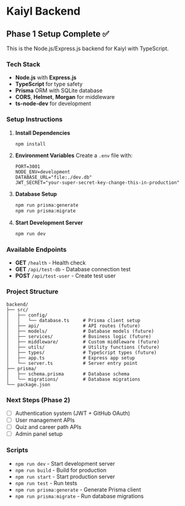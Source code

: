 # Kaiyl Backend

## Phase 1 Setup Complete ✅

This is the Node.js/Express.js backend for Kaiyl with TypeScript.

### Tech Stack
- **Node.js** with **Express.js**
- **TypeScript** for type safety
- **Prisma** ORM with SQLite database
- **CORS**, **Helmet**, **Morgan** for middleware
- **ts-node-dev** for development

### Setup Instructions

1. **Install Dependencies**
   ```bash
   npm install
   ```

2. **Environment Variables**
   Create a `.env` file with:
   ```
   PORT=3001
   NODE_ENV=development
   DATABASE_URL="file:./dev.db"
   JWT_SECRET="your-super-secret-key-change-this-in-production"
   ```

3. **Database Setup**
   ```bash
   npm run prisma:generate
   npm run prisma:migrate
   ```

4. **Start Development Server**
   ```bash
   npm run dev
   ```

### Available Endpoints

- **GET** `/health` - Health check
- **GET** `/api/test-db` - Database connection test
- **POST** `/api/test-user` - Create test user

### Project Structure

```
backend/
├── src/
│   ├── config/
│   │   └── database.ts     # Prisma client setup
│   ├── api/                # API routes (future)
│   ├── models/             # Database models (future)
│   ├── services/           # Business logic (future)
│   ├── middleware/         # Custom middleware (future)
│   ├── utils/              # Utility functions (future)
│   ├── types/              # TypeScript types (future)
│   ├── app.ts              # Express app setup
│   └── server.ts           # Server entry point
├── prisma/
│   ├── schema.prisma       # Database schema
│   └── migrations/         # Database migrations
└── package.json
```

### Next Steps (Phase 2)
- [ ] Authentication system (JWT + GitHub OAuth)
- [ ] User management APIs
- [ ] Quiz and career path APIs
- [ ] Admin panel setup

### Scripts

- `npm run dev` - Start development server
- `npm run build` - Build for production
- `npm run start` - Start production server
- `npm run test` - Run tests
- `npm run prisma:generate` - Generate Prisma client
- `npm run prisma:migrate` - Run database migrations 